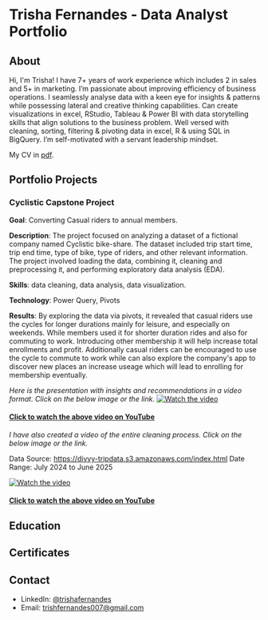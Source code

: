 # Trisha Fernandes - Data Analyst Portfolio
## About
Hi, I'm Trisha! I have 7+ years of work experience which includes 2 in sales and 5+ in marketing. I’m passionate about improving efficiency of business operations. I seamlessly analyse data with a keen eye for insights & patterns while possessing lateral and creative thinking capabilities. Can create visualizations in excel, RStudio, Tableau & Power BI with data storytelling skills that align solutions to the business problem. Well versed with cleaning, sorting, filtering & pivoting data in excel, R & using SQL in BigQuery. I’m self-motivated with a servant leadership mindset.

My CV in [pdf]().

## Portfolio Projects
### Cyclistic Capstone Project

**Goal**: Converting Casual riders to annual members.

**Description**: The project focused on analyzing a dataset of a fictional company named Cyclistic bike-share. The dataset included trip start time, trip end time, type of bike, type of riders, and other relevant information. The project involved loading the data, combining it, cleaning and preprocessing it, and performing exploratory data analysis (EDA).

**Skills**: data cleaning, data analysis, data visualization.

**Technology**: Power Query, Pivots

**Results**: By exploring the data via pivots, it revealed that casual riders use the cycles for longer durations mainly for leisure, and especially on weekends. While members used it for shorter duration rides and also for commuting to work. Introducing other membership it will help increase total enrollments and profit. Additionally casual riders can be encouraged to use the cycle to commute to work while can also explore the company's app to discover new places an increase useage which will lead to enrolling for membership eventually.

*Here is the presentation with insights and recommendations in a video format. Click on the below image or the link.*
[![Watch the video](https://img.youtube.com/vi/OBbkDIB5tcs/maxresdefault.jpg)](https://youtu.be/OBbkDIB5tcs)

#### [Click to watch the above video on YouTube](https://youtu.be/OBbkDIB5tcs)

*I have also created a video of the entire cleaning process. Click on the below image or the link.*

Data Source: https://divvy-tripdata.s3.amazonaws.com/index.html
Date Range: July 2024 to June 2025

[![Watch the video](https://img.youtube.com/vi/ov8Koceivsc/maxresdefault.jpg)](https://youtu.be/ov8Koceivsc)

#### [Click to watch the above video on YouTube](https://youtu.be/ov8Koceivsc)

## Education
## Certificates
## Contact
* LinkedIn: [@trishafernandes](https://www.linkedin.com/in/trishafernandes7/)
* Email: trishfernandes007@gmail.com

